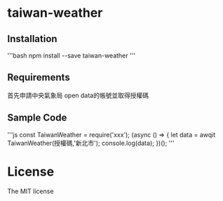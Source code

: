# taiwan-weather
## Installation

'''bash
npm install --save taiwan-weather
'''
## Requirements
首先申請中央氣象局 open data的帳號並取得授權碼

## Sample Code
'''js
const TaiwanWeather = require('xxx');
(async () => {
    let data = awqit TaiwanWeather(授權碼,'新北市');
    console.log(data);
})();
'''

# License
The MIT license